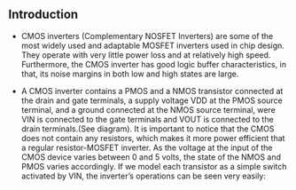 ## Introduction

- CMOS inverters (Complementary NOSFET Inverters) are some of the most widely used and adaptable MOSFET inverters used in chip design. They operate with very little power loss and at relatively high speed. Furthermore, the CMOS inverter has good logic buffer characteristics, in that, its noise margins in both low and high states are large.

- A CMOS inverter contains a PMOS and a NMOS transistor connected at the drain and gate terminals, a supply voltage VDD at the PMOS source terminal, and a ground connected at the NMOS source terminal, were VIN is connected to the gate terminals and VOUT is connected to the drain terminals.(See diagram). It is important to notice that the CMOS does not contain any resistors, which makes it more power efficient that a regular resistor-MOSFET inverter. As the voltage at the input of the CMOS device varies between 0 and 5 volts, the state of the NMOS and PMOS varies accordingly. If we model each transistor as a simple switch activated by VIN, the inverter’s operations can be seen very easily: 
